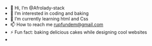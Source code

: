 - 👋 Hi, I’m @Afrolady-stack
- 👀 I’m interested in coding and baking 
- 🌱 I’m currently learning html and Css
- 📫 How to reach me rupfundem@gmail.com 
- ⚡ Fun fact: baking delicious cakes while designing cool websites
- 

<!---
Afrolady-stack/Afrolady-stack is a ✨ special ✨ repository because its `README.md` (this file) appears on your GitHub profile.
You can click the Preview link to take a look at your changes.
--->
